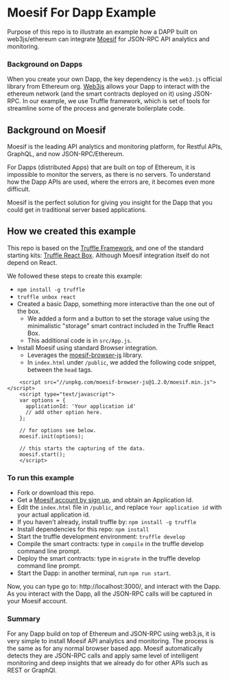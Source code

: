 
# Moesif For Dapp Example

Purpose of this repo is to illustrate an example how a DAPP built on web3js/ethereum can integrate [Moesif](https://www.moesif.com) for JSON-RPC API analytics and monitoring.

### Background on Dapps

When you create your own Dapp, the key dependency is the `web3.js` official library from Ethereum org.
[Web3js](https://github.com/ethereum/web3.js/) allows your Dapp to interact with the ethereum network (and the smart contracts deployed on it) using JSON-RPC. In our example, we use Truffle framework, which is set of tools for streamline some of the process and generate boilerplate code.

## Background on Moesif

Moesif is the leading API analytics and monitoring platform, for Restful APIs, GraphQL, and now JSON-RPC/Ethereum.

For Dapps (distributed Apps) that are built on top of Ethereum, it is impossible to
monitor the servers, as there is no servers.  To understand how the Dapp APIs
are used, where the errors are, it becomes even more difficult.

Moesif is the perfect solution for giving you insight for the Dapp that you could get in traditional server based applications.

## How we created this example

This repo is based on the [Truffle Framework](http://truffleframework.com/), and one of the standard starting kits: [Truffle React Box](http://truffleframework.com/boxes/react). Although Moesif integration itself do not
depend on React.

We followed these steps to create this example:

- `npm install -g truffle`
- `truffle unbox react`
- Created a basic Dapp, something more interactive than the one out of the box.
  - We added a form and a button to set the storage value using the minimalistic "storage" smart contract included in the Truffle React Box.
  - This additional code is in `src/App.js`.
- Install Moesif using standard Browser integration.
  - Leverages the [moesif-browser-js](https://www.moesif.com/docs/client-integration/browser-js/) library.
  - In `index.html` under `/public`, we added the following code snippet, between the `head` tags.

```
    <script src="//unpkg.com/moesif-browser-js@1.2.0/moesif.min.js"></script>
    <script type="text/javascript">
    var options = {
      applicationId: 'Your application id'
      // add other option here.
    };

    // for options see below.
    moesif.init(options);

    // this starts the capturing of the data.
    moesif.start();
    </script>
```

### To run this example

- Fork or download this repo.
- Get a [Moesif account by sign up](https://www.moesif.com), and obtain an Application Id.
- Edit the `index.html` file in `/public`, and replace `Your application id` with your actual application id.
- If you haven't already, install truffle by: `npm install -g truffle`
- Install dependencies for this repo: `npm install`
- Start the truffle development environment: `truffle develop`
- Compile the smart contracts: type in `compile` in the truffle develop command line prompt.
- Deploy the smart contracts: type in `migrate` in the truffle develop command line prompt.
- Start the Dapp: in another terminal, run `npm run start`.

Now, you can type go to: http://localhost:3000/, and interact with the Dapp.
As you interact with the Dapp, all the JSON-RPC calls will be captured in your
Moesif account.

### Summary

For any Dapp build on top of Ethereum and JSON-RPC using web3.js, it is very simple
to install Moesif API analytics and monitoring. The process is the same as for any normal browser based app.
Moesif automatically detects they are JSON-RPC calls and apply same level of intelligent monitoring and deep insights that we already do for other APIs such as REST or GraphQl.
